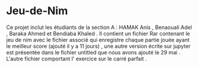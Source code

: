 # Jeu-de-Nim
Ce projet inclut les étudiants de la section A : 
HAMAK Anis , Benaouali Adel , Baraka Ahmed et Bendiaba Khaled . 
Il contient un fichier Rar contenant le jeu de nim avec le fichier associé qui enregistre chaque partie jouée ayant le meilleur score  (ajouté il y a 11 jours) , une autre version écrite sur jupyter est présentée dans le fichier untitled que nous avons ajouté le 29 mai  . 
L'autre fichier comportant l' exercice sur le carré parfait  . 
